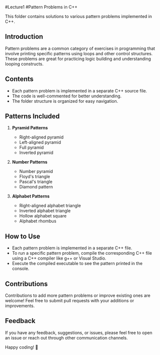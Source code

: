 #Lecture1
#Pattern Problems in C++

This folder contains solutions to various pattern problems implemented in C++.

## Introduction

Pattern problems are a common category of exercises in programming that involve printing specific patterns using loops and other control structures. These problems are great for practicing logic building and understanding looping constructs.

## Contents

- Each pattern problem is implemented in a separate C++ source file.
- The code is well-commented for better understanding.
- The folder structure is organized for easy navigation.

## Patterns Included

1. **Pyramid Patterns**
    - Right-aligned pyramid
    - Left-aligned pyramid
    - Full pyramid
    - Inverted pyramid

2. **Number Patterns**
    - Number pyramid
    - Floyd's triangle
    - Pascal's triangle
    - Diamond pattern

3. **Alphabet Patterns**
    - Right-aligned alphabet triangle
    - Inverted alphabet triangle
    - Hollow alphabet square
    - Alphabet rhombus

## How to Use

- Each pattern problem is implemented in a separate C++ file.
- To run a specific pattern problem, compile the corresponding C++ file using a C++ compiler like g++ or Visual Studio.
- Execute the compiled executable to see the pattern printed in the console.

## Contributions

Contributions to add more pattern problems or improve existing ones are welcome! Feel free to submit pull requests with your additions or improvements.

## Feedback

If you have any feedback, suggestions, or issues, please feel free to open an issue or reach out through other communication channels.

Happy coding! 🚀
